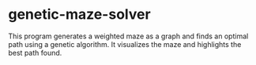 # genetic-maze-solver
This program generates a weighted maze as a graph and finds an optimal path using a genetic algorithm.  It visualizes the maze and highlights the best path found.

